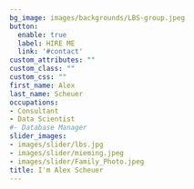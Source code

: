 ```yaml
---
bg_image: images/backgrounds/LBS-group.jpeg
button:
  enable: true
  label: HIRE ME
  link: '#contact'
custom_attributes: ""
custom_class: ""
custom_css: ""
first_name: Alex
last_name: Scheuer
occupations:
- Consultant
- Data Scientist
#- Database Manager
slider_images:
- images/slider/lbs.jpg
- images/slider/mieming.jpeg
- images/slider/Family_Photo.jpeg
title: I'm Alex Scheuer
---
```

